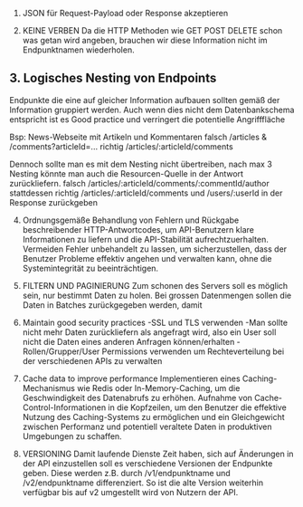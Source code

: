 1. JSON für Request-Payload oder Response akzeptieren

2. KEINE VERBEN
Da die HTTP Methoden wie GET POST DELETE schon was getan wird angeben,
brauchen wir diese Information nicht im Endpunktnamen wiederholen.

## 3. Logisches Nesting von Endpoints
Endpunkte die eine auf gleicher Information aufbauen sollten gemäß der Information gruppiert werden.
Auch wenn dies nicht dem Datenbankschema entspricht ist es Good practice und verringert die potentielle Angrifffläche

Bsp:
News-Webseite mit Artikeln und Kommentaren
falsch /articles & /comments?articleId=...
richtig /articles/:articleId/comments

Dennoch sollte man es mit dem Nesting nicht übertreiben, nach max 3 Nesting könnte man auch die Resourcen-Quelle in der Antwort zurückliefern.
falsch /articles/:articleId/comments/:commentId/author 
stattdessen richtig /articles/:articleId/comments und /users/:userId in der Response zurückgeben

4. Ordnungsgemäße Behandlung von Fehlern und Rückgabe beschreibender HTTP-Antwortcodes, um API-Benutzern klare Informationen zu liefern
und die API-Stabilität aufrechtzuerhalten.
Vermeiden Fehler unbehandelt zu lassen, um sicherzustellen, 
dass der Benutzer Probleme effektiv angehen und verwalten kann, ohne die Systemintegrität zu beeinträchtigen.

5. FILTERN UND PAGINIERUNG
Zum schonen des Servers soll es möglich sein, nur bestimmt Daten zu holen.
Bei grossen Datenmengen sollen die Daten in Batches zurückgegeben werden, damit

6. Maintain good security practices
-SSL und TLS verwenden
-Man sollte nicht mehr Daten zurückliefern als angefragt wird, also ein User soll nicht die Daten eines anderen Anfragen können/erhalten
-Rollen/Grupper/User Permissions verwenden um Rechteverteilung bei der verschiedenen APIs zu verwalten

7. Cache data to improve performance
Implementieren eines Caching-Mechanismus wie Redis oder In-Memory-Caching, um die Geschwindigkeit des Datenabrufs zu erhöhen. 
Aufnahme von Cache-Control-Informationen in die Kopfzeilen, um den Benutzer die effektive Nutzung des Caching-Systems zu ermöglichen und
ein Gleichgewicht zwischen Performanz und potentiell veraltete Daten in produktiven Umgebungen zu schaffen.

8. VERSIONING
Damit laufende Dienste Zeit haben, sich auf Änderungen in der API einzustellen soll
es verschiedene Versionen der Endpunkte geben. Diese werden z.B. durch /v1/endpunktname und
/v2/endpunktname differenziert. So ist die alte Version weiterhin verfügbar bis auf v2 umgestellt wird von Nutzern der API.
